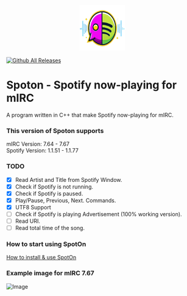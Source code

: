 <p align="center">
  <img width="120" height="120" src="https://github.com/turbosmurfen/spoton/blob/main/img/spoton_logo.png">
</p>

[![Github All Releases](https://img.shields.io/github/downloads/turbosmurfen/spoton/total.svg)]()

# Spoton - Spotify now-playing for mIRC  
A program written in C++ that make Spotify now-playing for mIRC. 
  
### This version of Spoton supports
  
mIRC Version: 7.64 - 7.67  
Spotify Version: 1.1.51 - 1.1.77  
  
### TODO
  
- [x] Read Artist and Title from Spotify Window.  
- [x] Check if Spotify is not running.  
- [x] Check if Spotify is paused.  
- [x] Play/Pause, Previous, Next. Commands.
- [x] UTF8 Support
- [ ] Check if Spotify is playing Advertisement (100% working version).  
- [ ] Read URI.   
- [ ] Read total time of the song.  
  
### How to start using SpotOn
[How to install & use SpotOn](https://github.com/turbosmurfen/spoton/wiki/Installation)

### Example image for mIRC 7.67
![Image](https://github.com/turbosmurfen/spoton/blob/main/img/spoton_example.png)


